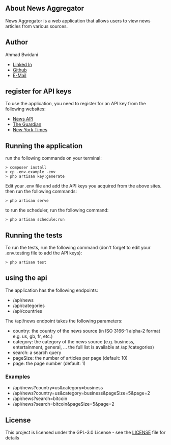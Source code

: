 
## About News Aggregator
News Aggregator is a web application that allows users to view news articles from various sources.
## Author
Ahmad Bwidani
- [Linked In](https://www.linkedin.com/in/ahmad-bwidani-03507413b/)
- [Github](https://github.com/AhmadBD)
- [E-Mail](mailto:ahmad2135@gmail.com)

## register for API keys
To use the application, you need to register for an API key from the following websites:
- [News API](https://newsapi.org/)
- [The Guardian](https://open-platform.theguardian.com/access/)
- [New York Times](https://developer.nytimes.com/)
## Running the application
run the following commands on your terminal:
```
> composer install
> cp .env.example .env
> php artisan key:generate
```
Edit your .env file and add the API keys you acquired from the above sites.
then run the following commands:
```
> php artisan serve
```
to run the scheduler, run the following command:
```
> php artisan schedule:run
```
## Running the tests
To run the tests, run the following command (don't forget to edit your .env.testing file to add the API keys):
```
> php artisan test
```
## using the api
The application has the following endpoints:
- /api/news
- /api/categories
- /api/countries

The /api/news endpoint takes the following parameters:
- country: the country of the news source (in ISO 3166-1 alpha-2 format e.g. us, gb, fr, etc.)
- category: the category of the news source (e.g. business, entertainment, general, ... the full list is available at /api/categories)
- search: a search query
- pageSize: the number of articles per page (default: 10)
- page: the page number (default: 1)

### Examples
- /api/news?country=us&category=business
- /api/news?country=us&category=business&pageSize=5&page=2
- /api/news?search=bitcoin
- /api/news?search=bitcoin&pageSize=5&page=2

## License
This project is licensed under the GPL-3.0 License - see the [LICENSE](LICENSE) file for details
